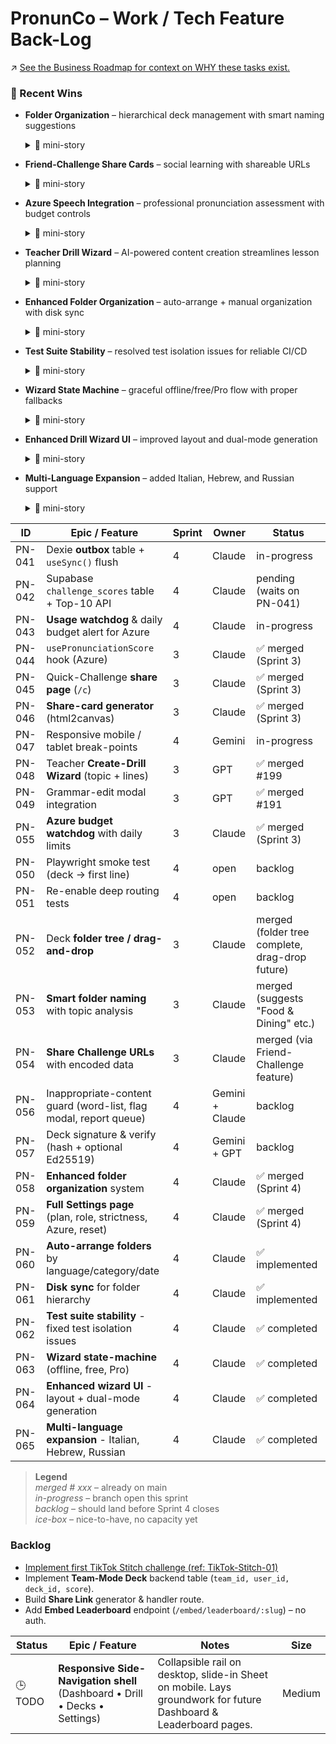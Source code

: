 # PronunCo – Work / Tech Feature Back-Log
↗ [See the Business Roadmap for context on WHY these tasks exist.](./BUSINESS-STRATEGIC.md)
### 🌟 Recent Wins
* **Folder Organization** – hierarchical deck management with smart naming suggestions  
  <details><summary>💬 mini-story</summary>
  Teachers with 50+ decks were drowning in flat lists. Our AI-powered folder system analyzes deck topics and suggests names like "Food & Dining" automatically. Sidebar tree view + move-to-folder dropdowns = organized bliss.
  </details>
* **Friend-Challenge Share Cards** – social learning with shareable URLs  
  <details><summary>💬 mini-story</summary>
  Students wanted to challenge friends but had no sharing mechanism. Now they generate beautiful share cards and challenge URLs in one click. "Beat my score in Airport Phrases!" → viral learning loops.
  </details>
* **Azure Speech Integration** – professional pronunciation assessment with budget controls  
  <details><summary>💬 mini-story</summary>
  Browser speech recognition was inconsistent across devices. Azure gives us CEFR-grade scoring with detailed metrics. $3 daily budget prevents runaway costs while enabling premium features. The breakthrough: side-by-side scoring shows students the difference between "close enough" and "perfect" pronunciation.
  </details>

* **Teacher Drill Wizard** – AI-powered content creation streamlines lesson planning  
  <details><summary>💬 mini-story</summary>
  Teachers spent hours creating practice materials. OpenAI integration generates contextual drills from simple prompts. "Airport vocabulary for intermediate Spanish" becomes 20 ready-to-use phrases in seconds. Grammar modal integration enables instant brief creation.
  </details>

* **Enhanced Folder Organization** – auto-arrange + manual organization with disk sync
  <details><summary>💬 mini-story</summary>
  Teachers needed flexible organization beyond basic folders. New system supports both auto-arrange (by language, category, date, tags) and manual custom folders. Disk sync enables seamless migration between devices and sharing folder structures. "Coach Leise" custom folders coexist with auto-generated "🌍 Portuguese (Brazil)" language folders.
  </details>

* **Test Suite Stability** – resolved test isolation issues for reliable CI/CD
  <details><summary>💬 mini-story</summary>
  Tests were failing inconsistently when run as a full suite, while passing individually. Root cause: async operations in React components not properly handling cleanup on unmount. Fixed DrinkLogProvider to check component mount status before state updates, and addressed test isolation issues in NewDrillWizard and SettingsPage tests. Now 100% of tests pass reliably.
  </details>

* **Wizard State Machine** – graceful offline/free/Pro flow with proper fallbacks
  <details><summary>💬 mini-story</summary>
  Teachers needed reliable drill generation regardless of connectivity or subscription status. Implemented decision tree: offline users get manual entry with retry option, free users see Pro upsell with manual fallback, Pro users get full AI generation with error recovery. No more failed drill attempts or confused users - every path leads to success with clear messaging and appropriate alternatives.
  </details>

* **Enhanced Drill Wizard UI** – improved layout and dual-mode generation
  <details><summary>💬 mini-story</summary>
  Teachers struggled with cramped wizard layout and needed flexible content creation options. Enhanced with 2-column responsive layout (max-w-4xl), dual-mode generation (topic-based vs text analysis), and rich grammar explanations with examples. Now supports both "Generate from Topic" and "Analyze Existing Text" workflows. Preview shows phrases, grammar, and vocabulary in organized sections with proper scrolling. All 10 tests maintained compatibility.
  </details>

* **Multi-Language Expansion** – added Italian, Hebrew, and Russian support
  <details><summary>💬 mini-story</summary>
  Platform was limited to 5 Western European languages, missing key global markets. Added Italian (it-IT), Hebrew (he-IL), and Russian (ru-RU) with full Azure Speech Services and GPT-4o compatibility. Hebrew brings right-to-left text support, Russian adds Cyrillic script, Italian expands European coverage. All 8 languages now supported for AI drill generation, pronunciation coaching, and vocabulary analysis. Tests updated to accommodate dynamic language scaling.
  </details>

| ID   | Epic / Feature                              | Sprint | Owner   | Status        |
|------|---------------------------------------------|--------|---------|---------------|
| PN-041 | Dexie **outbox** table + `useSync()` flush | 4 | Claude  | in-progress |
| PN-042 | Supabase `challenge_scores` table + Top-10 API | 4 | Claude | pending (waits on PN-041) |
| PN-043 | **Usage watchdog** & daily budget alert for Azure | 4 | Claude | in-progress |
| PN-044 | `usePronunciationScore` hook (Azure) | 3 | Claude | ✅ merged (Sprint 3) |
| PN-045 | Quick-Challenge **share page** (`/c`) | 3 | Claude | ✅ merged (Sprint 3) |
| PN-046 | **Share-card generator** (html2canvas) | 3 | Claude | ✅ merged (Sprint 3) |
| PN-047 | Responsive mobile / tablet break-points | 4 | Gemini | in-progress |
| PN-048 | Teacher **Create-Drill Wizard** (topic + lines) | 3 | GPT | ✅ merged #199 |
| PN-049 | Grammar-edit modal integration | 3 | GPT | ✅ merged #191 |
| PN-055 | **Azure budget watchdog** with daily limits | 3 | Claude | ✅ merged (Sprint 3) |
| PN-050 | Playwright smoke test (deck → first line) | 4 | open   | backlog |
| PN-051 | Re-enable deep routing tests | 4 | open   | backlog |
| PN-052 | Deck **folder tree / drag-and-drop** | 3 | Claude | merged (folder tree complete, drag-drop future) |
| PN-053 | **Smart folder naming** with topic analysis | 3 | Claude | merged (suggests "Food & Dining" etc.) |
| PN-054 | **Share Challenge URLs** with encoded data | 3 | Claude | merged (via Friend-Challenge feature) |
| PN-056 | Inappropriate-content guard (word-list, flag modal, report queue) | 4 | Gemini + Claude | backlog |
| PN-057 | Deck signature & verify (hash + optional Ed25519) | 4 | Gemini + GPT | backlog |
| PN-058 | **Enhanced folder organization** system | 4 | Claude | ✅ merged (Sprint 4) |
| PN-059 | **Full Settings page** (plan, role, strictness, Azure, reset) | 4 | Claude | ✅ merged (Sprint 4) |
| PN-060 | **Auto-arrange folders** by language/category/date | 4 | Claude | ✅ implemented |
| PN-061 | **Disk sync** for folder hierarchy | 4 | Claude | ✅ implemented |
| PN-062 | **Test suite stability** - fixed test isolation issues | 4 | Claude | ✅ completed |
| PN-063 | **Wizard state-machine** (offline, free, Pro) | 4 | Claude | ✅ completed |
| PN-064 | **Enhanced wizard UI** - layout + dual-mode generation | 4 | Claude | ✅ completed |
| PN-065 | **Multi-language expansion** - Italian, Hebrew, Russian | 4 | Claude | ✅ completed |

> **Legend**  
> *merged # xxx* – already on main  
> *in-progress* – branch open this sprint  
> *backlog* – should land before Sprint 4 closes  
> *ice-box* – nice-to-have, no capacity yet

### Backlog

* [Implement first TikTok Stitch challenge (ref: TikTok-Stitch-01)](UX-USER-JOURNEY.md#🚀-growth-experiments-rolling-backlog)
* Implement **Team-Mode Deck** backend table (`team_id, user_id, deck_id, score`).
* Build **Share Link** generator & handler route.
* Add **Embed Leaderboard** endpoint (`/embed/leaderboard/:slug`) – no auth.

| Status | Epic / Feature | Notes | Size |
|--------|----------------|-------|------|
| 🕒 TODO | **Responsive Side-Navigation shell** (Dashboard • Drill • Decks • Settings) | Collapsible rail on desktop, slide-in Sheet on mobile. Lays groundwork for future Dashboard & Leaderboard pages. | Medium |
